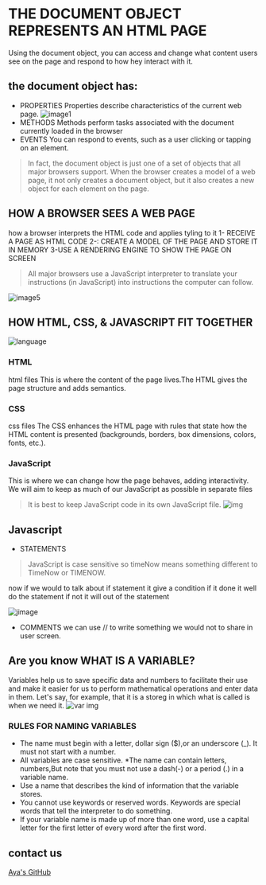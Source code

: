 # THE DOCUMENT OBJECT REPRESENTS AN HTML PAGE
 Using the document object, you can access and change what content users see on the page and respond to how hey interact with it.

## the document object has: 
* PROPERTIES 
 Properties describe characteristics of the current 
 web page.
![image1](https://cdn.searchenginejournal.com/wp-content/uploads/2020/07/tab-title-browser-5f1a882fa204a.png)
* METHODS
Methods perform tasks associated with the 
document currently loaded in the browser
* EVENTS
You can respond to events, such as a user clicking or 
tapping on an element.

>In fact, the document object is just one of a set of 
objects that all major browsers support. When the 
browser creates a model of a web page, it not only 
creates a document object, but it also creates a 
new object for each element on the page.

## HOW A BROWSER SEES A WEB PAGE 
how a browser interprets the HTML code and applies tyling to it
1- RECEIVE A PAGE AS HTML CODE
2-: CREATE A MODEL OF THE PAGE AND STORE IT IN MEMORY
3-USE A RENDERING ENGINE TO SHOW THE PAGE ON SCREEN 

>All major browsers use a JavaScript interpreter to translate your instructions (in JavaScript) into instructions the computer can follow. 

![image5](https://i.ytimg.com/vi/90kC1YLNF3U/maxresdefault.jpg)

## HOW HTML, CSS, & JAVASCRIPT FIT TOGETHER
![language](https://freshdesignweb.com/wp-content/uploads/site/CSS-SVG-Animated-Circles.jpg)
### HTML
html files This is where the content of the page lives.The HTML gives the page structure and adds semantics. 

### CSS 
css files The CSS enhances the HTML page with rules that state how the HTML content is presented (backgrounds, borders, box dimensions, colors, fonts, etc.). 

### JavaScript
This is where we can change how the page behaves, adding interactivity. We will aim to keep as much of our JavaScript as possible in separate files

> It is best to keep JavaScript code in its own JavaScript file. 
![img](https://data-flair.training/blogs/wp-content/uploads/sites/2/2019/08/Js-Dom-Tree.png)

## Javascript 

* STATEMENTS 
>JavaScript is case sensitive so timeNow means something different to TimeNow or TIMENOW.

now if we would to talk about if statement it give a condition if it done it well do the statement if not it will out of the statement

![jimage](https://www.javatpoint.com/images/core/if1.png)

* COMMENTS 
we can use // to write something we would not to share in user screen.

## Are you know WHAT IS A VARIABLE? 
Variables help us to save specific data and numbers to facilitate their use and make it easier for us to perform mathematical operations and enter data in them.
Let's say, for example, that it is a storeg in which what is called is when we need it.
![var img](https://slideplayer.com/8416522/26/images/slide_1.jpg)

### RULES FOR NAMING VARIABLES 

* The name must begin with a letter, dollar sign ($),or an 
underscore (_). It must not start with a number. 
* All variables are case sensitive.
*The name can contain letters, numbers,But note that you must not use a dash(-) or a period (.) in a variable name. 
* Use a name that describes the kind of information that the variable stores. 
* You cannot use keywords or reserved words. Keywords are special words that tell the interpreter to do something.
* If your variable name is made up of more than one word, use a capital letter for the first letter of every word after the first word. 

## contact us 
[Aya's GitHub](https://github.com/Aya-AbuNajm)


